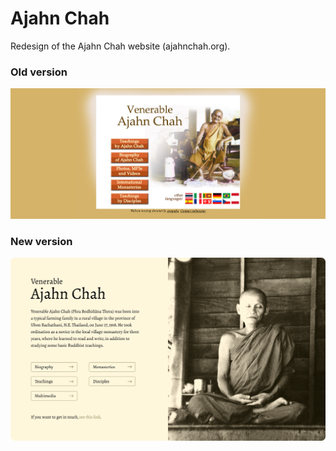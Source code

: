 # Ajahn Chah
Redesign of the Ajahn Chah website (ajahnchah.org).

### Old version
<img src="old-version.png">

### New version
<img src="new-version.png">
